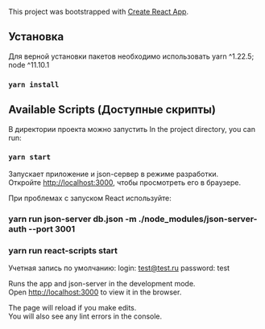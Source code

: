 This project was bootstrapped with [Create React App](https://github.com/facebook/create-react-app).
## Установка

Для верной установки пакетов необходимо использовать yarn ^1.22.5; node ^11.10.1

### `yarn install`

## Available Scripts (Доступные скрипты)

В директории проекта можно запустить
In the project directory, you can run:

### `yarn start`

Запускает приложение и json-сервер в режиме разработки. <br />
Откройте [http://localhost:3000](http://localhost:3000), чтобы просмотреть его в браузере.

При проблемах с запуском React используйте:

### yarn run json-server db.json -m ./node_modules/json-server-auth --port 3001 
### yarn run react-scripts start

Учетная запись по умолчанию: 
login: test@test.ru 
password: test

Runs the app and json-server in the development mode.<br />
Open [http://localhost:3000](http://localhost:3000) to view it in the browser.

The page will reload if you make edits.<br />
You will also see any lint errors in the console.
